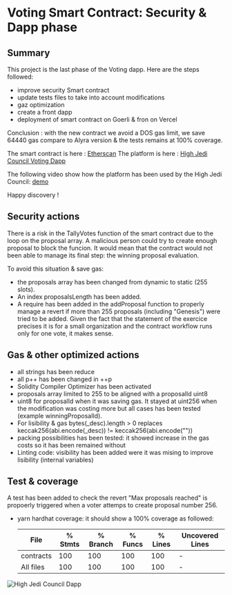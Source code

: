 # Voting Smart Contract: Security & Dapp phase

## Summary

This project is the last phase of the Voting dapp. Here are the steps followed:

- improve security Smart contract
- update tests files to take into account modifications
- gaz optimization
- create a front dapp
- deployment of smart contract on Goerli & fron on Vercel

Conclusion : with the new contract we avoid a DOS gas limit, we save 64440 gas compare to Alyra version & the tests remains at 100% coverage.

The smart contract is here :  [Etherscan](https://goerli.etherscan.io/address/0x3c5C0AD32375e8973e35E0eF2CDaD9490F0B4330#code)
The platform is here : [High Jedi Council Voting Dapp](https://jedi-council.vercel.app/)

The following video show how the platform has been used by the High Jedi Council: [demo](https://jedi-council.vercel.app/)

Happy discovery !

## Security actions

There is a risk in the TallyVotes function of the smart contract due to the loop on the proposal array. A malicious person could try to create enough proposal to block the funcion. It would mean that the contract would not been able to manage its final step: the winning proposal evaluation.

To avoid this situation & save gas:
 - the proposals array has been changed from dynamic to static (255 slots).
 - An index proposalsLength has been added.
 - A require has been added in the addProposal function to properly manage a revert if more than 255 proposals (including "Genesis") were tried to be added.
Given the fact that the statement of the exercice precises it is for a small organization and the contract workflow runs only for one vote, it makes sense.

## Gas & other optimized actions

- all strings has been reduce
- all p++ has been changed in ++p
- Solidity Compiler Optimizer has been activated
- proposals array limited to 255 to be aligned with a proposalId uint8
- uint8 for proposalId when it was saving gas. It stayed at uint256 when the modification was costing more but all cases has been tested (example winningProposalId).
- For lisibility & gas bytes(_desc).length > 0 replaces keccak256(abi.encode(_desc)) != keccak256(abi.encode(""))
- packing possibilities has been tested: it showed increase in the gas costs so it has been remained without
- Linting code: visibility has been added were it was mising to improve lisibility (internal variables)

## Test & coverage

A test has been added to check the revert "Max proposals reached" is propoerly triggered when a voter attemps to create proposal number 256.

- yarn hardhat coverage: it should show a 100% coverage as followed:

    File         |  % Stmts | % Branch |  % Funcs |  % Lines |Uncovered Lines |
    -------------|----------|----------|----------|----------|----------------|
    contracts    |      100 |      100 |      100 |      100 |        -       |
    All files    |      100 |      100 |      100 |      100 |        -       |


![High Jedi Council Dapp](https://bafybeigyn7sh7ugc2ourpe5ivhascvnxz3nzkw7aia3apfbjrh4omx26f4.ipfs.nftstorage.link/)
